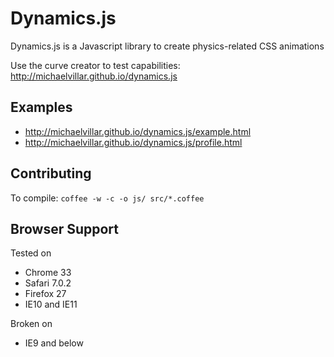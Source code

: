 # Dynamics.js
Dynamics.js is a Javascript library to create physics-related CSS animations

Use the curve creator to test capabilities: http://michaelvillar.github.io/dynamics.js

## Examples
- http://michaelvillar.github.io/dynamics.js/example.html
- http://michaelvillar.github.io/dynamics.js/profile.html

## Contributing
To compile: `coffee -w -c -o js/ src/*.coffee`

## Browser Support
Tested on
- Chrome 33
- Safari 7.0.2
- Firefox 27
- IE10 and IE11

Broken on
- IE9 and below
